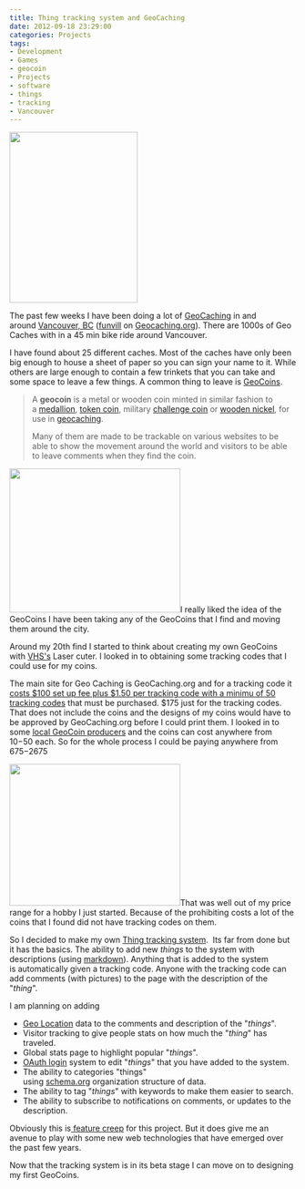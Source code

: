```yaml
---
title: Thing tracking system and GeoCaching
date: 2012-09-18 23:29:00
categories: Projects
tags: 
- Development
- Games
- geocoin
- Projects
- software
- things
- tracking
- Vancouver
---
```

<a style="color: #ff4b33; line-height: 24px; font-size: 16px;" href="/public/uploads/2012/09/2012-09-08-14.23.18.jpg"><img class="alignright size-medium wp-image-2847" title="2012-09-08 14.23.18" src="/public/uploads/2012/09/2012-09-08-14.23.18-225x300.jpg" alt="" width="225" height="300" /></a>

The past few weeks I have been doing a lot of <a href="http://en.wikipedia.org/wiki/Geocaching">GeoCaching</a> in and around <a href="https://maps.google.ca/maps?q=Vancouver,+BC&amp;hl=en&amp;ll=49.261307,-123.113823&amp;spn=0.20053,0.528374&amp;sll=49.257735,-123.123904&amp;sspn=0.200544,0.528374&amp;hnear=Vancouver,+Greater+Vancouver+Regional+District,+British+Columbia&amp;t=m&amp;z=12">Vancouver, BC</a> (<a href="http://www.geocaching.com/profile/?guid=ea926a4d-f0ec-430b-806c-62e22649e768">funvill</a> on <a href="https://www.geocaching.com/">Geocaching.org</a>). There are 1000s of Geo Caches with in a 45 min bike ride around Vancouver.

I have found about 25 different caches. Most of the caches have only been big enough to house a sheet of paper so you can sign your name to it. While others are large enough to contain a few trinkets that you can take and some space to leave a few things. A common thing to leave is <a href="http://en.wikipedia.org/wiki/Geocoin">GeoCoins</a>.
<blockquote>A <strong>geocoin</strong> is a metal or wooden coin minted in similar fashion to a <a title="Medallion" href="http://en.wikipedia.org/wiki/Medallion">medallion</a>, <a title="Token coin" href="http://en.wikipedia.org/wiki/Token_coin">token coin</a>, military <a title="Challenge coin" href="http://en.wikipedia.org/wiki/Challenge_coin">challenge coin</a> or <a title="Wooden nickel" href="http://en.wikipedia.org/wiki/Wooden_nickel">wooden nickel</a>, for use in <a title="Geocaching" href="http://en.wikipedia.org/wiki/Geocaching">geocaching</a>.

Many of them are made to be trackable on various websites to be able to show the movement around the world and visitors to be able to leave comments when they find the coin.</blockquote>
<a href="/public/uploads/2012/09/120809-stick2.jpg"><img class="alignleft size-full wp-image-2848" title="120809-stick2" src="/public/uploads/2012/09/120809-stick2.jpg" alt="" width="300" height="253" /></a>I really liked the idea of the GeoCoins I have been taking any of the GeoCoins that I find and moving them around the city.

Around my 20th find I started to think about creating my own GeoCoins with <a href="http://vancouver.hackspace.ca/wp/">VHS's</a> Laser cuter. I looked in to obtaining some tracking codes that I could use for my coins.

The main site for Geo Caching is GeoCaching.org and for a tracking code it<a href="http://support.groundspeak.com/index.php?pg=kb.page&amp;id=332"> costs $100 set up fee plus $1.50 per tracking code with a minimu of 50 tracking codes</a> that must be purchased. $175 just for the tracking codes. That does not include the coins and the designs of my coins would have to be approved by GeoCaching.org before I could print them. I looked in to some <a href="https://secure40.securebuyers.com/~geocoins/buycoins.php">local GeoCoin producers</a> and the coins can cost anywhere from $10-$50 each. So for the whole process I could be paying anywhere from $675-$2675

<a href="/public/uploads/2012/09/orbit-back4.jpg"><img class="alignright size-medium wp-image-2849" title="orbit-back4" src="/public/uploads/2012/09/orbit-back4-300x249.jpg" alt="" width="300" height="249" /></a>That was well out of my price range for a hobby I just started. Because of the prohibiting costs a lot of the coins that I found did not have tracking codes on them.

So I decided to make my own <a href="http://www.abluestar.com/utilities/thing/?act=view&amp;id=19">Thing tracking system</a>.  Its far from done but it has the basics. The ability to add new <em>things</em> to the system with descriptions (using <a href="http://en.wikipedia.org/wiki/Markdown">markdown</a>). Anything that is added to the system is automatically given a tracking code. Anyone with the tracking code can add comments (with pictures) to the page with the description of the "<em>thing</em>".

I am planning on adding
<ul>
	<li><a href="http://en.wikipedia.org/wiki/Geolocation">Geo Location</a> data to the comments and description of the "<em>things</em>".</li>
	<li>Visitor tracking to give people stats on how much the "<em>thing</em>" has traveled.</li>
	<li>Global stats page to highlight popular "<em>things</em>".</li>
	<li><a href="http://oauth.net/">OAuth login</a> system to edit "<em>things</em>" that you have added to the system.</li>
	<li>The ability to categories "things" using <a href="http://schema.org/">schema.org</a> organization structure of data.</li>
	<li>The ability to tag "<em>things</em>" with keywords to make them easier to search.</li>
	<li>The ability to subscribe to notifications on comments, or updates to the description.</li>
</ul>
Obviously this is<a href="http://en.wikipedia.org/wiki/Feature_creep"> feature creep</a> for this project. But it does give me an avenue to play with some new web technologies that have emerged over the past few years.

Now that the tracking system is in its beta stage I can move on to designing my first GeoCoins.
